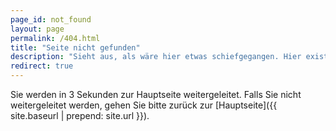 ```yaml
---
page_id: not_found
layout: page
permalink: /404.html
title: "Seite nicht gefunden"
description: "Sieht aus, als wäre hier etwas schiefgegangen. Hier existiert nichts."
redirect: true
---
```


Sie werden in 3 Sekunden zur Hauptseite weitergeleitet. Falls Sie nicht weitergeleitet werden, gehen Sie bitte zurück zur [Hauptseite]({{ site.baseurl | prepend: site.url }}).
